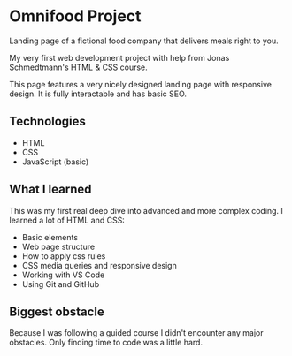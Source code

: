 # Omnifood Project

Landing page of a fictional food company that delivers meals right to you.

My very first web development project with help from Jonas Schmedtmann's HTML & CSS course.

This page features a very nicely designed landing page with responsive design. It is fully interactable and has basic SEO.

## Technologies

- HTML
- CSS
- JavaScript (basic)

## What I learned

This was my first real deep dive into advanced and more complex coding. I learned a lot of HTML and CSS:

- Basic elements
- Web page structure
- How to apply css rules
- CSS media queries and responsive design
- Working with VS Code
- Using Git and GitHub

## Biggest obstacle

Because I was following a guided course I didn't encounter any major obstacles. Only finding time to code was a little hard.
